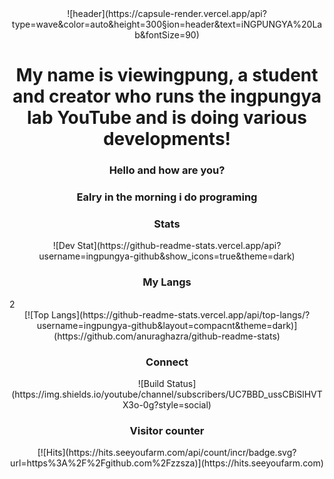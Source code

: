 <center>![header](https://capsule-render.vercel.app/api?type=wave&color=auto&height=300&section=header&text=iNGPUNGYA%20Lab&fontSize=90)</center>

<h1 align="center">My name is viewingpung, a student and creator who runs the ingpungya lab YouTube and is doing various developments!</h1>

<h3 align="center">Hello and how are you?</h3>
<h3 align="center">Ealry in the morning i do programing</h3>

<h3 align="center">Stats</h3>

<center>![Dev Stat](https://github-readme-stats.vercel.app/api?username=ingpungya-github&show_icons=true&theme=dark)</center>

<h3 align="center">My Langs</h3>2

<center>[![Top Langs](https://github-readme-stats.vercel.app/api/top-langs/?username=ingpungya-github&layout=compacnt&theme=dark)](https://github.com/anuraghazra/github-readme-stats)</center>

<h3 align="center">Connect</h3>




<center>![Build Status](https://img.shields.io/youtube/channel/subscribers/UC7BBD_ussCBiSlHVTX3o-0g?style=social)</center>

<h3 align="center">Visitor counter</h3>

<center>[![Hits](https://hits.seeyoufarm.com/api/count/incr/badge.svg?url=https%3A%2F%2Fgithub.com%2Fzzsza)](https://hits.seeyoufarm.com)</center> 	


